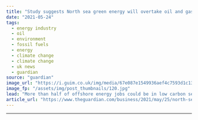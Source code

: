 ```yaml
---
title: "Study suggests North sea green energy will overtake oil and gas by 2030"
date: "2021-05-24"
tags: 
  - energy industry
  - oil
  - environment
  - fossil fuels
  - energy
  - climate change
  - climate change
  - uk news
  - guardian
source: "guardian"
image_url: "https://i.guim.co.uk/img/media/67e087e1549936aef4c7593d1c1386937ac2922a/0_249_6000_3600/master/6000.jpg?width=460&quality=85&auto=format&fit=max&s=539fb023edad2c0ef7337cd890b8dadf"
image_fp: "/assets/img/post_thumbnails/120.jpg"
lead: "More than half of offshore energy jobs could be in low carbon sectors, including wind and renewablesThe UK’s half-century legacy as a leading offshore oil and gas hub will be eclipsed by the North Sea’s fast-growing green energy industry within the n..."
article_url: "https://www.theguardian.com/business/2021/may/25/north-sea-green-energy-could-overtake-oil-and-gas-by-2030-says-study"
---
```


---

